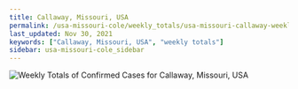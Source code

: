 ```yaml
---
title: Callaway, Missouri, USA
permalink: /usa-missouri-cole/weekly_totals/usa-missouri-callaway-weekly_totals.html
last_updated: Nov 30, 2021
keywords: ["Callaway, Missouri, USA", "weekly totals"]
sidebar: usa-missouri-cole_sidebar
---
```


![Weekly Totals of Confirmed Cases for Callaway, Missouri, USA](/covid_tracker/images/graphs/usa-missouri-callaway-weekly_totals_graph.png)
